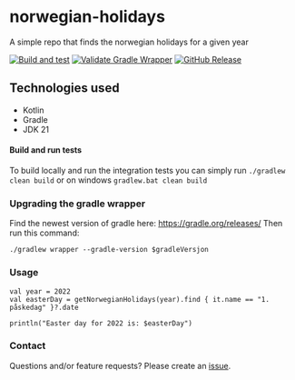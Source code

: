 # norwegian-holidays
A simple repo that finds the norwegian holidays for a given year

[![Build and test](https://github.com/MikAoJk/norwegian-holidays/actions/workflows/build-and-test.yml/badge.svg?branch=main)](https://github.com/MikAoJk/norwegian-holidays/actions/workflows/build-and-test.yml)
[![Validate Gradle Wrapper](https://github.com/MikAoJk/norwegian-holidays/actions/workflows/gradle-wrapper-validation.yml/badge.svg?branch=main)](https://github.com/MikAoJk/norwegian-holidays/actions/workflows/gradle-wrapper-validation.yml)
[![GitHub Release](https://img.shields.io/github/v/release/MikAoJk/norwegian-holidays)](https://img.shields.io/maven-central/v/io.github.mikaojk/norwegian-holidays
)

## Technologies used
* Kotlin
* Gradle
* JDK 21

#### Build and run tests
To build locally and run the integration tests you can simply run `./gradlew clean build` or on windows
`gradlew.bat clean build`

### Upgrading the gradle wrapper
Find the newest version of gradle here: https://gradle.org/releases/ Then run this command:

```./gradlew wrapper --gradle-version $gradleVersjon```

### Usage
```
val year = 2022
val easterDay = getNorwegianHolidays(year).find { it.name == "1. påskedag" }?.date

println("Easter day for 2022 is: $easterDay")
```

### Contact

Questions and/or feature requests? Please create an [issue](https://github.com/MikAoJk/norwegian-holidays/issues).
